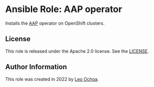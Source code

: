 # Ansible Role: AAP operator

Installs the [AAP](https://access.redhat.com/documentation/en-us/red_hat_ansible_automation_platform/) operator on OpenShift clusters.

## License

This role is released under the Apache 2.0 license. See the [LICENSE](LICENSE).

## Author Information

This role was created in 2022 by [Leo Ochoa](https://github.com/leo8a/).
